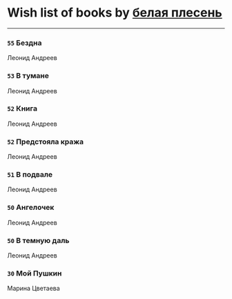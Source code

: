 # Wish list of books by [белая плесень](https://plus.google.com/104448632954411726505)
---

### `55` Бездна
Леонид Андреев

### `53` В тумане
Леонид Андреев

### `52` Книга
Леонид Андреев

### `52` Предстояла кража
Леонид Андреев

### `51` В подвале
Леонид Андреев

### `50` Ангелочек
Леонид Андреев

### `50` В темную даль
Леонид Андреев

### `30` Мой Пушкин
Марина Цветаева


